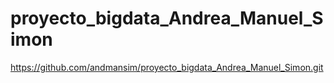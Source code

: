# proyecto_bigdata_Andrea_Manuel_Simon
https://github.com/andmansim/proyecto_bigdata_Andrea_Manuel_Simon.git
